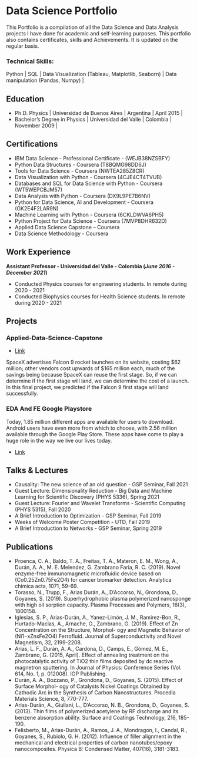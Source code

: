 # Data Science Portfolio

This Portfolio is a compilation of all the Data Science and Data Analysis projects I have done for academic and self-learning purposes. This portfolio also contains certificates, skills and Achievements. It is updated on the regular basis.


### Technical Skills: 

Python | SQL | Data Visualization (Tableau, Matplotlib, Seaborn) | Data manipulation (Pandas, Numpy) | 

## Education
- Ph.D. Physics  |  Universidad de Buenos Aires  |  Argentina  |  April 2015  |							       		             		
- Bachelor’s Degree in Physics  |  Universidad del Valle  |  Colombia  |  November 2009  |

## Certifications

- IBM Data Science - Professional Certificate - (WEJB38NZSBFY)
- Python Data Structures - Coursera (T8BQMG98DD6J)
- Tools for Data Science - Coursera (NWTEA285Z8CR)
- Data Visualization with Python - Coursera (4CJE4CT4TVUB)
- Databases and SQL for Data Science with Python - Coursera (WT5WEPCBJM57)
- Data Analysis with Python - Coursera (DX9L9PE7B6NV)
- Python for Data Science, AI and Development - Coursera (GK2E4F2LAR9N)
- Machine Learning with Python - Coursera (6CKLDWVA6PH5)
- Python Project for Data Science - Coursera (7MVP8DHR632D)
- Applied Data Science Capstone – Coursera
- Data Science Methodology - Coursera

## Work Experience
**Assistant Professor - Universidad del Valle - Colombia (_June 2016 - December 2021_)**

- Conducted Physics courses for engineering students. In remote during 2020 - 2021 
- Conducted Biophysics courses for Health Science students. In remote during 2020 - 2021 


## Projects
### Applied-Data-Science-Capstone
- [Link](https://github.com/andresariasduran/Applied-Data-Science-Capstone)

SpaceX advertises Falcon 9 rocket launches on its website, costing $62 million; other vendors cost upwards of $165 million each, much of the savings being because SpaceX can reuse the first stage. So, if we can determine if the first stage will land, we can determine the cost of a launch. In this final project, we predicted if the Falcon 9 first stage will land successfully.

### EDA And FE Google Playstore

Today, 1.85 million different apps are available for users to download. Android users have even more from which to choose, with 2.56 million available through the Google Play Store. These apps have come to play a huge role in the way we live our lives today.

- [Link](https://github.com/andresariasduran/EDA_Google_Play_Store/tree/main)


## Talks & Lectures
- Causality: The new science of an old question - GSP Seminar, Fall 2021
- Guest Lecture: Dimensionality Reduction - Big Data and Machine Learning for Scientific Discovery (PHYS 5336), Spring 2021
- Guest Lecture: Fourier and Wavelet Transforms - Scientific Computing (PHYS 5315), Fall 2020
- A Brief Introduction to Optimization - GSP Seminar, Fall 2019
- Weeks of Welcome Poster Competition - UTD, Fall 2019
- A Brief Introduction to Networks - GSP Seminar, Spring 2019



## Publications

-  Proenca, C. A., Baldo, T. A., Freitas, T. A., Materon, E. M., Wong, A., Durán, A. A., M. E. Melendez, G. Zambrano Faria, R. C. (2019). Novel enzyme-free immunomagnetic microfluidic device based on (Co0.25Zn0.75Fe2O4) for cancer biomarker detection. Analytica chimica acta, 1071, 59-69.
-  Torasso, N., Trupp, F., Arias Durán, A., D’Accorso, N., Grondona, D., Goyanes, S. (2019). Superhydrophobic plasma polymerized nanosponge with high oil sorption capacity. Plasma Processes and Polymers, 16(3), 1800158.
-  Iglesias, S. P., Arias-Durán, A., Yanez-Limón, J. M., Ramirez-Bon, R., Hurtado-Macias, A., Arnache, O., Zambrano, G. (2019). Effect of Zn Concentration on the Structure, Morphol- ogy and Magnetic Behavior of (Ni1−xZnxFe2O4) Ferrofluid. Journal of Superconductivity and Novel Magnetism, 32, 2199-2208.
-  Arias, L. F., Durán, A. A., Cardona, D., Camps, E., Gómez, M. E., Zambrano, G. (2015, April). Effect of annealing treatment on the photocatalytic activity of TiO2 thin films deposited by dc reactive magnetron sputtering. In Journal of Physics: Conference Series
(Vol. 614, No. 1, p. 012008). IOP Publishing.
-  Durán, A. A., Bozzano, P., Grondona, D., Goyanes, S. (2015). Effect of Surface Morphol-
ogy of Catalysts Nickel Coatings Obtained by Cathodic Arc in the Synthesis of Carbon
Nanostructures. Procedia Materials Science, 8, 770-777.
-  Arias-Durán, A., Giuliani, L., D’Accorso, N. B., Grondona, D., Goyanes, S. (2013). Thin
films of polymerized acetylene by RF discharge and its benzene absorption ability. Surface
and Coatings Technology, 216, 185-190.
-  Felisberto, M., Arias-Durán, A., Ramos, J. A., Mondragon, I., Candal, R., Goyanes, S.,
Rubiolo, G. H. (2012). Influence of filler alignment in the mechanical and electrical properties of carbon nanotubes/epoxy nanocomposites. Physica B: Condensed Matter, 407(16), 3181-3183.
